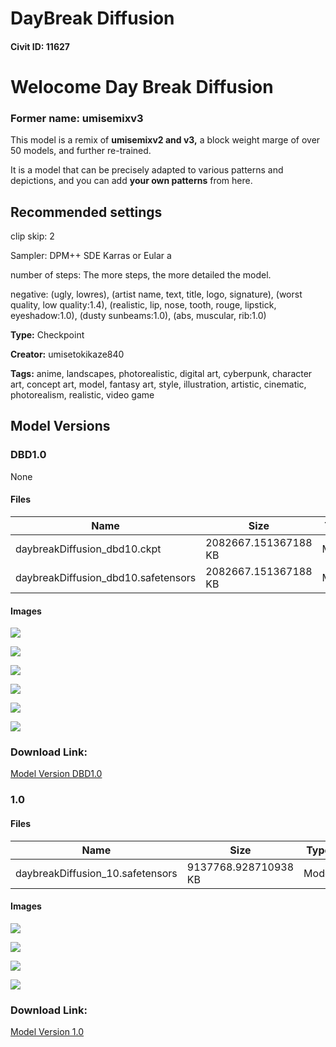 # DayBreak Diffusion

#### Civit ID: 11627

<h1>Welocome Day Break Diffusion </h1><h3>Former name: umisemixv3</h3><p>This model is a remix of <strong>umisemixv2 and v3,</strong> a block weight marge of over 50 models, and further re-trained.</p><p>It is a model that can be precisely adapted to various patterns and depictions, and you can add <strong>your own patterns</strong> from here.</p><h2>Recommended settings</h2><p>clip skip: 2</p><p>Sampler: DPM++ SDE Karras or Eular a</p><p>number of steps: The more steps, the more detailed the model.</p><p>negative: (ugly, lowres), (artist name, text, title, logo, signature), (worst quality, low quality:1.4), (realistic, lip, nose, tooth, rouge, lipstick, eyeshadow:1.0), (dusty sunbeams:1.0), (abs, muscular, rib:1.0)</p><p></p>

**Type:** Checkpoint

**Creator:** umisetokikaze840

**Tags:** anime, landscapes, photorealistic, digital art, cyberpunk, character art, concept art, model, fantasy art, style, illustration, artistic, cinematic, photorealism, realistic, video game

## Model Versions

### DBD1.0

None

#### Files

| Name | Size | Type | Format | Download Url | AutoV1 | AutoV2 | SHA256 | CRC32 | BLAKE3 |
| --- | --- | --- | --- | --- | --- | --- | --- | --- | --- |
| daybreakDiffusion_dbd10.ckpt | 2082667.151367188 KB | Model | PickleTensor | https://civitai.com/api/download/models/15124?type=Model&format=PickleTensor&size=full&fp=fp16 | 8B98103A | 6DA871FA3C | 6DA871FA3CC3C9FF149CFC8B4B46A90E3C15E459EF3BDE3DA3E76E9457BE92D6 | 0382670D | E2B7697F97EE979B62CADE03BFAA6A12379458E0A86463646C46DC1F6AFC85F9 |
| daybreakDiffusion_dbd10.safetensors | 2082667.151367188 KB | Model | SafeTensor | https://civitai.com/api/download/models/15124 | 8B98103A | 6DA871FA3C | 6DA871FA3CC3C9FF149CFC8B4B46A90E3C15E459EF3BDE3DA3E76E9457BE92D6 | 0382670D | E2B7697F97EE979B62CADE03BFAA6A12379458E0A86463646C46DC1F6AFC85F9 |

#### Images

<p><img src="https://image.civitai.com/xG1nkqKTMzGDvpLrqFT7WA/ab104f09-01a0-40d7-c765-970ba8fd5200/width=450/148799.jpeg" /></p>

<p><img src="https://image.civitai.com/xG1nkqKTMzGDvpLrqFT7WA/9ce54d04-9e09-4822-a297-81c211a3fd00/width=450/148798.jpeg" /></p>

<p><img src="https://image.civitai.com/xG1nkqKTMzGDvpLrqFT7WA/737a237a-d624-4f80-bb1c-c14d9a1b9600/width=450/148797.jpeg" /></p>

<p><img src="https://image.civitai.com/xG1nkqKTMzGDvpLrqFT7WA/d97d58d2-d664-4d4c-c255-eba2ac59cc00/width=450/148796.jpeg" /></p>

<p><img src="https://image.civitai.com/xG1nkqKTMzGDvpLrqFT7WA/14140a2f-ead7-45ae-b507-bcbd2f665600/width=450/148795.jpeg" /></p>

<p><img src="https://image.civitai.com/xG1nkqKTMzGDvpLrqFT7WA/f396b6b1-1283-4766-7e8d-710da88b9800/width=450/148794.jpeg" /></p>

### Download Link:

[Model Version DBD1.0](https://civitai.com/api/download/models/15124)

### 1.0

<p></p>

#### Files

| Name | Size | Type | Format | Download Url | AutoV1 | AutoV2 | SHA256 | CRC32 | BLAKE3 |
| --- | --- | --- | --- | --- | --- | --- | --- | --- | --- |
| daybreakDiffusion_10.safetensors | 9137768.928710938 KB | Model | SafeTensor | https://civitai.com/api/download/models/13747 | 9BE23BD9 | 00806FDE2F | 00806FDE2FB8D1AF112488772BC09907C603E2C8AA710BE9FB9347B984B3D848 | D8F50A28 | 4D80488AFA86DEA96F740503825BF320CFE362F2CF9C580750EA72B41C3B9806 |

#### Images

<p><img src="https://image.civitai.com/xG1nkqKTMzGDvpLrqFT7WA/31d45551-85b5-465c-b6f4-b960957bc100/width=450/133093.jpeg" /></p>

<p><img src="https://image.civitai.com/xG1nkqKTMzGDvpLrqFT7WA/d22470c5-7599-4acc-0429-76c53c51f100/width=450/138005.jpeg" /></p>

<p><img src="https://image.civitai.com/xG1nkqKTMzGDvpLrqFT7WA/3115bb84-3261-46f7-057b-0cf12da6a000/width=450/138004.jpeg" /></p>

<p><img src="https://image.civitai.com/xG1nkqKTMzGDvpLrqFT7WA/3d51b9a8-f991-432c-662c-363dfa6e1b00/width=450/138003.jpeg" /></p>

### Download Link:

[Model Version 1.0](https://civitai.com/api/download/models/13747)

